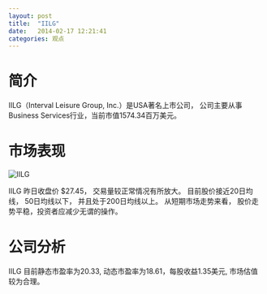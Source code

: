 ```yaml
---
layout: post
title:  "IILG"
date:   2014-02-17 12:21:41
categories: 观点
---
```


# 简介
IILG（Interval Leisure Group, Inc.）是USA著名上市公司，
公司主要从事Business Services行业，当前市值1574.34百万美元。

# 市场表现

![IILG](http://finviz.com/chart.ashx?t=IILG&ty=c&ta=1&p=d&s=l)

IILG 昨日收盘价 $27.45，
交易量较正常情况有所放大。
目前股价接近20日均线，
50日均线以下，
并且处于200日均线以上。
从短期市场走势来看，
股价走势平稳，投资者应减少无谓的操作。

# 公司分析
IILG 目前静态市盈率为20.33, 动态市盈率为18.61，每股收益1.35美元,
市场估值较为合理。
